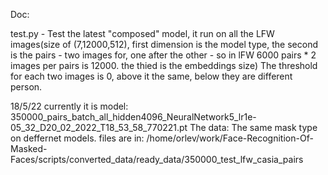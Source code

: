 Doc:

test.py - 
Test the latest "composed" model, it run on all the LFW images(size of (7,12000,512), first dimension is the model type, the second is the pairs - two images for, one after the other - so in lFW 6000 pairs * 2 images per pairs is 12000. the thied is the embeddings size)
The threshold for each two images is 0, above it the same, below they are different person.

18/5/22
currently it is model: 350000_pairs_batch_all_hidden4096_NeuralNetwork5_lr1e-05_32_D20_02_2022_T18_53_58_770221.pt 
The data:
The same mask type on deffernet models.
files are in: /home/orlev/work/Face-Recognition-Of-Masked-Faces/scripts/converted_data/ready_data/350000_test_lfw_casia_pairs
